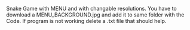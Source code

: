 Snake Game with MENU and with changable resolutions.
You have to download a MENU_BACKGROUND.jpg and add it to same folder with the Code.
If program is not working delete a .txt file that should help.
